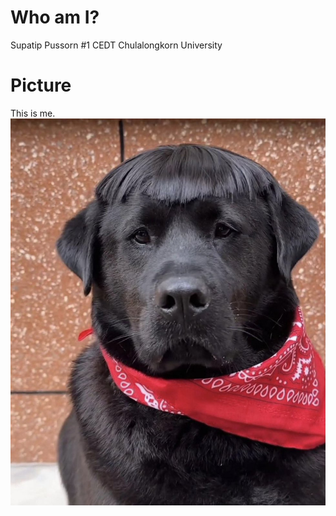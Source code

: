 # Who am I?
  Supatip Pussorn
  #1 CEDT
  Chulalongkorn University
# Picture
  This is me.
![me](https://github.com/fhasasasai/fhasasasai/blob/main/FymJB-qaAAI8Ket.jpg)
